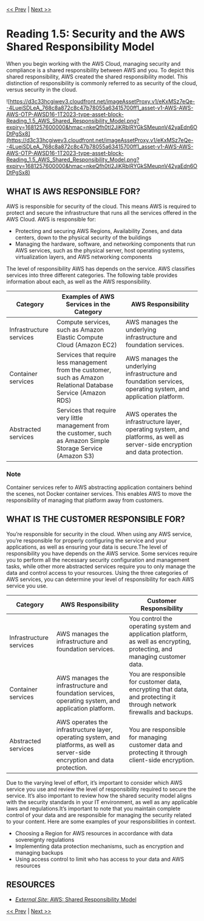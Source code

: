 [<< Prev](./Reading%201%204%20Interacting%20with%20AWS.md)
|
[Next >>](./Reading%201%206%20Protect%20the%20AWS%20Root%20User.md)

# Reading 1.5: Security and the AWS Shared Responsibility Model

When you begin working with the AWS Cloud, managing security and compliance is a shared responsibility between AWS and you. To depict this shared responsibility, AWS created the shared responsibility model. This distinction of responsibility is commonly referred to as security of the cloud, versus security in the cloud.

![https://d3c33hcgiwev3.cloudfront.net/imageAssetProxy.v1/eKxMSz7eQe--4LueiSDLeA_768c8a872c8c47b78055a63415700ff1_asset-v1-AWS-AWS-AWS-OTP-AWSD16-1T2023-type-asset-block-Reading_1.5_AWS_Shared_Responsibility_Model.png?expiry=1681257600000&hmac=nkeQfh0tI2JiKRblRYGkSMeupnV42yaEdn6ODtPgSx8](https://d3c33hcgiwev3.cloudfront.net/imageAssetProxy.v1/eKxMSz7eQe--4LueiSDLeA_768c8a872c8c47b78055a63415700ff1_asset-v1-AWS-AWS-AWS-OTP-AWSD16-1T2023-type-asset-block-Reading_1.5_AWS_Shared_Responsibility_Model.png?expiry=1681257600000&hmac=nkeQfh0tI2JiKRblRYGkSMeupnV42yaEdn6ODtPgSx8)

## **WHAT IS AWS RESPONSIBLE FOR?**

AWS is responsible for security of the cloud. This means AWS is required to protect and secure the infrastructure that runs all the services offered in the AWS Cloud. AWS is responsible for:

- Protecting and securing AWS Regions, Availability Zones, and data centers, down to the physical security of the buildings
- Managing the hardware, software, and networking components that run AWS services, such as the physical server, host operating systems, virtualization layers, and AWS networking components

The level of responsibility AWS has depends on the service. AWS classifies services into three different categories. The following table provides information about each, as well as the AWS responsibility.

| Category | Examples of AWS Services in the Category | AWS Responsibility |
| --- | --- | --- |
| Infrastructure services | Compute services, such as Amazon Elastic Compute Cloud (Amazon EC2) | AWS manages the underlying infrastructure and foundation services. |
| Container services | Services that require less management from the customer, such as Amazon Relational Database Service (Amazon RDS) | AWS manages the underlying infrastructure and foundation services, operating system, and application platform. |
| Abstracted services | Services that require very little management from the customer, such as Amazon Simple Storage Service (Amazon S3) | AWS operates the infrastructure layer, operating system, and platforms, as well as server-side encryption and data protection. |

### **Note**

Container services refer to AWS abstracting application containers behind the scenes, not Docker container services. This enables AWS to move the responsibility of managing that platform away from customers.

## **WHAT IS THE CUSTOMER RESPONSIBLE FOR?**

You’re responsible for security in the cloud. When using any AWS service, you’re responsible for properly configuring the service and your applications, as well as ensuring your data is secure.The level of responsibility you have depends on the AWS service. Some services require you to perform all the necessary security configuration and management tasks, while other more abstracted services require you to only manage the data and control access to your resources. Using the three categories of AWS services, you can determine your level of responsibility for each AWS service you use.

| Category | AWS Responsibility | Customer Responsibility |
| --- | --- | --- |
| Infrastructure services | AWS manages the infrastructure and foundation services. | You control the operating system and application platform, as well as encrypting, protecting, and managing customer data. |
| Container services | AWS manages the infrastructure and foundation services, operating system, and application platform. | You are responsible for customer data, encrypting that data, and protecting it through network firewalls and backups. |
| Abstracted services | AWS operates the infrastructure layer, operating system, and platforms, as well as server-side encryption and data protection. | You are responsible for managing customer data and protecting it through client-side encryption. |

Due to the varying level of effort, it’s important to consider which AWS service you use and review the level of responsibility required to secure the service. It’s also important to review how the shared security model aligns with the security standards in your IT environment, as well as any applicable laws and regulations.It’s important to note that you maintain complete control of your data and are responsible for managing the security related to your content. Here are some examples of your responsibilities in context.

- Choosing a Region for AWS resources in accordance with data sovereignty regulations
- Implementing data protection mechanisms, such as encryption and managing backups
- Using access control to limit who has access to your data and AWS resources

## **RESOURCES**

- [*External Site*: AWS: Shared Responsibility Model](https://aws.amazon.com/compliance/shared-responsibility-model/)

[<< Prev](./Reading%201%204%20Interacting%20with%20AWS.md)
|
[Next >>](./Reading%201%206%20Protect%20the%20AWS%20Root%20User.md)
